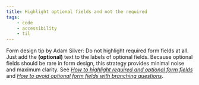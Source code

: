 ```yaml
---
title: Highlight optional fields and not the required
tags:
    - code
    - accessibility
    - til
---
```

Form design tip by Adam Silver: Do not highlight required form fields at all. Just add the **(optional)** text to the labels of optional fields. Because optional fields should be rare in form design, this strategy provides minimal noise and maximum clarity. See [<cite>How to highlight required and optional form fields</cite>](https://adamsilver.io/blog/how-to-highlight-required-and-optional-form-fields/) and [<cite>How to avoid optional form fields with branching questions</cite>](https://adamsilver.io/blog/how-to-avoid-optional-form-fields-with-branching-questions/).
